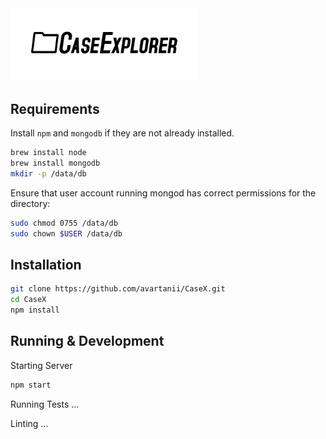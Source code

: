 <img src = "resources/Logo_Mockup_Option1.png" alt = "Logo" width = 300 />

## Requirements
Install `npm` and `mongodb` if they are not already installed.
```bash
brew install node
brew install mongodb
mkdir -p /data/db
```
Ensure that user account running mongod has correct permissions for the directory:

```bash
sudo chmod 0755 /data/db
sudo chown $USER /data/db
```

## Installation

```bash
git clone https://github.com/avartanii/CaseX.git
cd CaseX
npm install
```
## Running & Development

Starting Server
```bash
npm start
```
Running Tests
...

Linting
...
